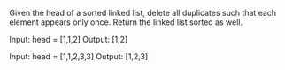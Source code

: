 Given the head of a sorted linked list, delete all duplicates such that each element appears only once. Return the linked list sorted as well.

Input: head = [1,1,2]
Output: [1,2]

Input: head = [1,1,2,3,3]
Output: [1,2,3]